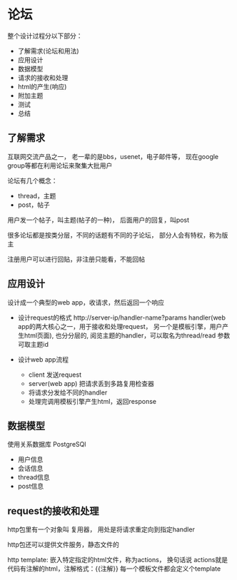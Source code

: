 # 论坛

整个设计过程分以下部分：
- 了解需求(论坛和用法)
- 应用设计
- 数据模型
- 请求的接收和处理
- html的产生(响应)
- 附加主题
- 测试
- 总结

## 了解需求

互联网交流产品之一，
老一辈的是bbs，usenet，电子邮件等，
现在google group等都在利用论坛来聚集大批用户

论坛有几个概念：
- thread，主题
- post，帖子

用户发一个帖子，叫主题(帖子的一种)，
后面用户的回复，叫post

很多论坛都是按类分层，不同的话题有不同的子论坛，
部分人会有特权，称为版主

注册用户可以进行回贴，非注册只能看，不能回帖

## 应用设计

设计成一个典型的web app，收请求，然后返回一个响应

- 设计request的格式
    http://server-ip/handler-name?params
    handler(web app的两大核心之一，用于接收和处理request，
    另一个是模板引擎，用户产生html页面), 也分分层的,
    阅览主题的handler，可以取名为thread/read
    参数可取主题id

- 设计web app流程
    - client 发送request
    - server(web app) 把请求丢到多路复用检查器
    - 将请求分发给不同的handler
    - 处理完调用模板引擎产生html，返回response

## 数据模型

使用关系数据库 PostgreSQl

- 用户信息
- 会话信息
- thread信息
- post信息

## request的接收和处理

http包里有一个对象叫 复用器， 用处是将请求重定向到指定handler

http包还可以提供文件服务，静态文件的

http template:
    嵌入特定指定的html文件，称为actions，
    换句话说 actions就是代码有注解的html，注解格式：{{注解}}
    每一个模板文件都会定义个template


